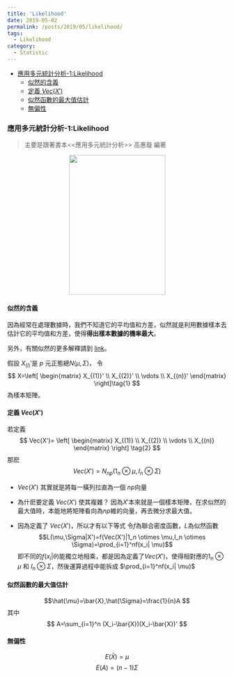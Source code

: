 ```yaml
---
title: 'Likelihood'
date: 2019-05-02
permalink: /posts/2019/05/likelihood/
tags:
  - Likelihood
category:
  - Statistic
---
```

<!-- @import "[TOC]" {cmd="toc" depthFrom=1 depthTo=6 orderedList=false} -->

<!-- code_chunk_output -->

* [應用多元統計分析-1:Likelihood](#應用多元統計分析-1likelihood)
	* [似然的含義](#似然的含義)
	* [定義 $Vec(X')$](#定義-vecx)
	* [似然函數的最大值估計](#似然函數的最大值估計)
	* [無偏性](#無偏性)

<!-- /code_chunk_output -->



### 應用多元統計分析-1:Likelihood

> 主要是跟著書本<<應用多元統計分析>> 高惠璇 編著
<div class="separator" style="clear: both; text-align: center;">
<a href="https://4.bp.blogspot.com/-0c3BIEOjlJs/XMpxGqrHK7I/AAAAAAAAABY/-wCerGKfJrIKsGipLpfSjp-cYVXiigL2ACLcBGAs/s1600/51irGh3KldL._SX344_BO1%252C204%252C203%252C200_.jpg" imageanchor="1" style="margin-left: 1em; margin-right: 1em;"><img border="0" data-original-height="499" data-original-width="346" height="320" src="https://4.bp.blogspot.com/-0c3BIEOjlJs/XMpxGqrHK7I/AAAAAAAAABY/-wCerGKfJrIKsGipLpfSjp-cYVXiigL2ACLcBGAs/s320/51irGh3KldL._SX344_BO1%252C204%252C203%252C200_.jpg" width="221" /></a></div>

#### 似然的含義
因為經常在處理數據時，我們不知道它的平均值和方差，似然就是利用數據樣本去估計它的平均值和方差，使得**得出樣本數據的機率最大**。

另外，有關似然的更多解釋請到 [link](https://wangcc.me/LSHTMlearningnote/likelihood-definition.html)。

假設 $X_{(i)}'$是 $p$ 元正態總$N(\mu,\Sigma )$，
令 
$$
 X=\left[ \begin{matrix}
   X_{(1)}' \\
   X_{(2)}' \\
   \vdots  \\
   X_{(n)}'
  \end{matrix} \right]\tag{1}
$$
為樣本矩陣。


#### 定義 $Vec(X')$
若定義
$$
Vec(X')=
\left[ \begin{matrix}
   X_{(1)} \\
   X_{(2)} \\
   \vdots  \\
   X_{(n)}
  \end{matrix} \right]      \tag{2}
 $$
那麽
$$
Vec(X') =
N_{np}(1_n \otimes \mu, I_n \otimes \Sigma)
$$

- $Vec(X')$ 其實就是將每一橫列拉直為一個 $np$向量
- 為什麽要定義 $Vec(X')$ 使其複雜？
    因為$X'$本來就是一個樣本矩陣，在求似然的最大值時，本能地將矩陣看向為$np$維的向量，再去微分求最大值。

- 因為定義了 $Vec(X')$，所以才有以下等式
    令$f$為聯合密度函數，$L$為似然函數 
    $$L(\mu,\Sigma|X')=f(Vec(X')|1_n \otimes \mu,I_n \otimes \Sigma)=\prod_{i=1}^nf(x_i| \mu)$$
    即不同的$f(x_i|\theta)$能獨立地相乘，都是因為定義了$Vec(X')$，使得相對應的$1_n \otimes \mu$ 和 $I_n \otimes \Sigma$，然後運算過程中能拆成 $\prod_{i=1}^nf(x_i| \mu)$

#### 似然函數的最大值估計
$$\hat{\mu}=\bar{X},\hat{\Sigma}=\frac{1}{n}A $$
其中
$$
A=\sum_{i=1}^n (X_i-\bar{X})(X_i-\bar{X})'
$$


#### 無偏性
$$E(\bar{X})=\mu$$
$$E(A)=(n-1)\Sigma$$